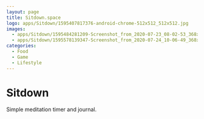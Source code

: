 ```yaml
---
layout: page
title: Sitdown.space
logo: apps/Sitdown/1595407817376-android-chrome-512x512_512x512.jpg
images:
  - apps/Sitdown/1595484281209-Screenshot_from_2020-07-23_08-02-53_368x648.jpg
  - apps/Sitdown/1595578139347-Screenshot_from_2020-07-24_10-06-49_368x648.jpg
categories:
  - Food
  - Game
  - Lifestyle
---
```


# Sitdown

Simple meditation timer and journal.
